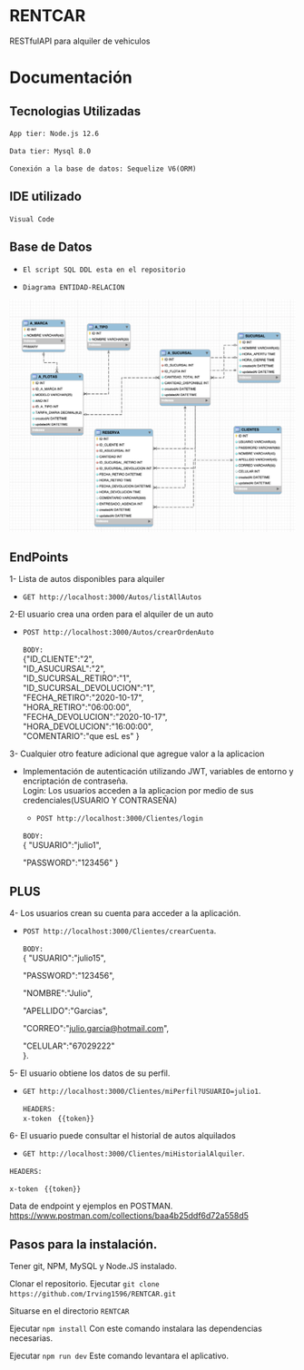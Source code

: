 # RENTCAR
RESTfulAPI para alquiler de vehiculos
# Documentación
## Tecnologias Utilizadas
`App tier: Node.js 12.6` 

`Data tier: Mysql 8.0` 

`Conexión a la base de datos: Sequelize V6(ORM) `

## IDE utilizado

`Visual Code`   


## Base de Datos   
- `El script SQL DDL esta en el repositorio`

- `Diagrama ENTIDAD-RELACION`

<img src="https://github.com/Irving1596/RENTCAR/blob/dev/DATA_MODEL_TRENTCAR.png" width="620">


## EndPoints 
1- Lista de autos disponibles para alquiler
- `GET http://localhost:3000/Autos/listAllAutos`

2-El usuario crea una orden para el alquiler de un auto
- `POST http://localhost:3000/Autos/crearOrdenAuto`

   `BODY:`    
    {"ID_CLIENTE":"2",  
    "ID_ASUCURSAL":"2",  
    "ID_SUCURSAL_RETIRO":"1",  
    "ID_SUCURSAL_DEVOLUCION":"1",  
    "FECHA_RETIRO":"2020-10-17",  
    "HORA_RETIRO":"06:00:00",  
    "FECHA_DEVOLUCION":"2020-10-17",  
    "HORA_DEVOLUCION":"16:00:00",  
    "COMENTARIO":"que esL es" 
    }

3- Cualquier otro feature adicional que agregue valor a la aplicacion
- Implementación de autenticación utilizando JWT, variables de entorno y encriptación de contraseña.  
Login: Los usuarios acceden a la aplicacion por medio de sus credenciales(USUARIO Y CONTRASEÑA)
    - `POST http://localhost:3000/Clientes/login`  
    
    `BODY:`  
   { 
   "USUARIO":"julio1",  
    
    "PASSWORD":"123456"
   }
## PLUS 
4- Los usuarios crean su cuenta para acceder a la aplicación.
- `POST http://localhost:3000/Clientes/crearCuenta`. 

   `BODY:`  
  {
  "USUARIO":"julio15",  

  "PASSWORD":"123456",  

  "NOMBRE":"Julio",  

   "APELLIDO":"Garcias",  

  "CORREO":"julio.garcia@hotmail.com",  

  "CELULAR":"67029222"   
  }. 
  
 5- El usuario obtiene los datos de su perfil.
 - `GET http://localhost:3000/Clientes/miPerfil?USUARIO=julio1`. 
     
   `HEADERS:`  
   `x-token	`    `{{token}}`
   
 6- El usuario puede consultar el historial de autos alquilados
  - `GET http://localhost:3000/Clientes/miHistorialAlquiler`. 
     
   `HEADERS:`  
     
   `x-token	`    `{{token}}`
    
    
Data de endpoint y ejemplos en POSTMAN.   
https://www.postman.com/collections/baa4b25ddf6d72a558d5  

 
 ## Pasos para la instalación. 
 
Tener git, NPM, MySQL y Node.JS instalado. 


Clonar el repositorio. Ejecutar `git clone https://github.com/Irving1596/RENTCAR.git`   

Situarse en el directorio `RENTCAR`   

Ejecutar  `npm install` Con este comando instalara las dependencias necesarias. 

Ejecutar `npm run dev` Este comando levantara el aplicativo.

 
  


